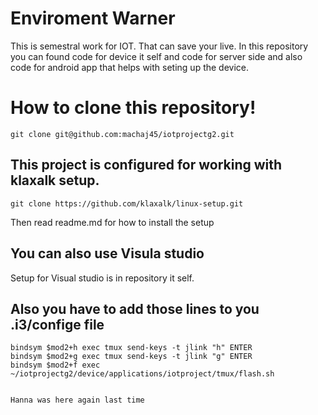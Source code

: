 # Enviroment Warner
This is semestral work for IOT. That can save your live. In this repository you can found code for device it self and code for server side and also code for android app that helps with seting up the device.


# How to clone this repository!

```
git clone git@github.com:machaj45/iotprojectg2.git
```

## This project is configured for working with klaxalk setup.

```
git clone https://github.com/klaxalk/linux-setup.git
```
Then read readme.md for how to install the setup

## You can also use Visula studio
Setup for Visual studio is in repository it self.

## Also you have to add those lines to you .i3/confige file

```
bindsym $mod2+h exec tmux send-keys -t jlink "h" ENTER
bindsym $mod2+g exec tmux send-keys -t jlink "g" ENTER
bindsym $mod2+f exec ~/iotprojectg2/device/applications/iotproject/tmux/flash.sh


Hanna was here again last time
```
